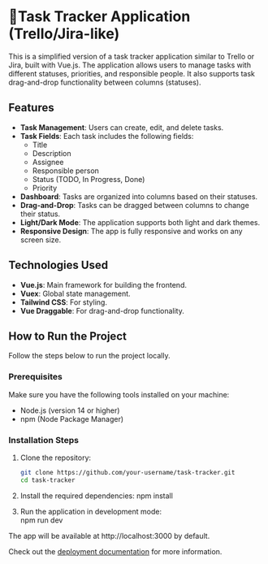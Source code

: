 # 📝Task Tracker Application (Trello/Jira-like)

This is a simplified version of a task tracker application similar to Trello or Jira, built with Vue.js. The application allows users to manage tasks with different statuses, priorities, and responsible people. It also supports task drag-and-drop functionality between columns (statuses).

## Features

- **Task Management**: Users can create, edit, and delete tasks.
- **Task Fields**: Each task includes the following fields:
  - Title
  - Description
  - Assignee
  - Responsible person
  - Status (TODO, In Progress, Done)
  - Priority
- **Dashboard**: Tasks are organized into columns based on their statuses.
- **Drag-and-Drop**: Tasks can be dragged between columns to change their status.
- **Light/Dark Mode**: The application supports both light and dark themes.
- **Responsive Design**: The app is fully responsive and works on any screen size.

## Technologies Used

- **Vue.js**: Main framework for building the frontend.
- **Vuex**: Global state management.
- **Tailwind CSS**: For styling.
- **Vue Draggable**: For drag-and-drop functionality.

## How to Run the Project

Follow the steps below to run the project locally.

### Prerequisites

Make sure you have the following tools installed on your machine:

- Node.js (version 14 or higher)
- npm (Node Package Manager)

### Installation Steps

1. Clone the repository:
   ```bash
   git clone https://github.com/your-username/task-tracker.git
   cd task-tracker
   
2.  Install the required dependencies:
   npm install


3.  Run the application in development mode:  
npm run dev


The app will be available at http://localhost:3000 by default.

Check out the [deployment documentation](https://nuxt.com/docs/getting-started/deployment) for more information.
